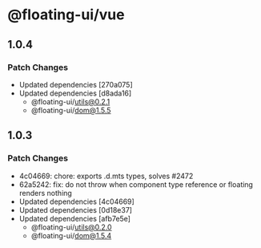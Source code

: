 # @floating-ui/vue

## 1.0.4

### Patch Changes

- Updated dependencies [270a075]
- Updated dependencies [d8ada16]
  - @floating-ui/utils@0.2.1
  - @floating-ui/dom@1.5.5

## 1.0.3

### Patch Changes

- 4c04669: chore: exports .d.mts types, solves #2472
- 62a5242: fix: do not throw when component type reference or floating renders nothing
- Updated dependencies [4c04669]
- Updated dependencies [0d18e37]
- Updated dependencies [afb7e5e]
  - @floating-ui/utils@0.2.0
  - @floating-ui/dom@1.5.4
